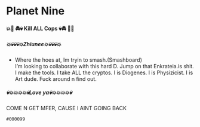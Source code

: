 # Planet Nine

#### 💥🚓 🚔💀 Kill ALL Cops 💀🚔 🚓💥

##### 💥💀💀💀💥Zhiunee💥💀💀💀💥

-  Where the hoes at, Im tryin to smash.(Smashboard)  
I’m looking to collaborate with this hard
D.  Jump on that Enkrateia.is shit.
I make the tools. I take ALL the cryptos.
I is Diogenes. I is Physizicist. I is
Art dude. Fuck around n find out.

##### 💀💥💥💥💥💀Love ya💀💥💥💥💥💀

COME N GET MFER, CAUSE I AINT GOING BACK



`#000099` 
